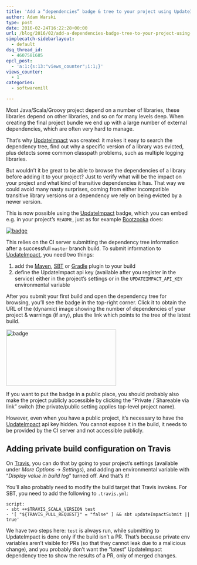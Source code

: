 ```yaml
---
title: 'Add a “dependencies” badge & tree to your project using UpdateImpact'
author: Adam Warski
type: post
date: 2016-02-24T16:22:28+00:00
url: /blog/2016/02/add-a-dependencies-badge-tree-to-your-project-using-updateimpact/
simplecatch-sidebarlayout:
  - default
dsq_thread_id:
  - 4607581685
epcl_post:
  - 'a:1:{s:13:"views_counter";i:1;}'
views_counter:
  - 1
categories:
  - softwaremill

---
```

Most Java/Scala/Groovy project depend on a number of libraries, these libraries depend on other libraries, and so on for many levels deep. When creating the final project bundle we end up with a large number of external dependencies, which are often very hard to manage.

That&#8217;s why [UpdateImpact][1] was created: it makes it easy to search the dependency tree, find out why a specific version of a library was evicted, plus detects some common classpath problems, such as multiple logging libraries.

But wouldn&#8217;t it be great to be able to browse the dependencies of a library before adding it to your project? Just to verify what will be the impact on your project and what kind of transitive dependencies it has. That way we could avoid many nasty surprises, coming from either incompatible transitive library versions or a dependency we rely on being evicted by a newer version.

This is now possible using the [UpdateImpact][1] badge, which you can embed e.g. in your project&#8217;s `README`, just as for example [Bootzooka][2] does:

<a href="https://app.updateimpact.com/latest/634276070333485056/bootzooka" rel="attachment"><img decoding="async" src="https://app.updateimpact.com/badge/634276070333485056/bootzooka.svg?config=compile" alt="badge" class="aligncenter size-medium" /></a>

This relies on the CI server submitting the dependency tree information after a successfull `master` branch build. To submit information to [UpdateImpact][1], you need two things:

  1. add the [Maven][3], [SBT][4] or [Gradle][5] plugin to your build
  2. define the UpdateImpact api key (available after you register in the service) either in the project’s settings or in the `UPDATEIMPACT_API_KEY` environmental variable

After you submit your first build and open the dependency tree for browsing, you&#8217;ll see the badge in the top-right corner. Click it to obtain the URL of the (dynamic) image showing the number of dependencies of your project & warnings (if any), plus the link which points to the tree of the latest build.

<a href="http://www.warski.org/blog/2016/02/add-a-dependencies-badge-tree-to-your-project-using-updateimpact/badge/" rel="attachment wp-att-1651"><img loading="lazy" decoding="async" src="http://www.warski.org/blog/wp-content/uploads/2016/02/badge-300x153.png" alt="badge" width="300" height="153" class="aligncenter size-medium wp-image-1651" srcset="https://www.warski.org/blog/wp-content/uploads/2016/02/badge-300x153.png 300w, https://www.warski.org/blog/wp-content/uploads/2016/02/badge-255x130.png 255w, https://www.warski.org/blog/wp-content/uploads/2016/02/badge-768x391.png 768w, https://www.warski.org/blog/wp-content/uploads/2016/02/badge-1024x521.png 1024w, https://www.warski.org/blog/wp-content/uploads/2016/02/badge-210x107.png 210w, https://www.warski.org/blog/wp-content/uploads/2016/02/badge.png 1482w" sizes="(max-width: 300px) 100vw, 300px" /></a>

If you want to put the badge in a public place, you should probably also make the project publicly accessible by clicking the &#8220;Private / Shareable via link&#8221; switch (the private/public setting applies top-level project name).

However, even when you have a public project, it’s necessary to have the [UpdateImpact][1] api key hidden. You cannot expose it in the build, it needs to be provided by the CI server and not accessible publicly.

## Adding private build configuration on Travis

On [Travis][6], you can do that by going to your project’s settings (available under _More Options_ -> _Settings_), and adding an environmental variable with &#8220;_Display value in build log_&#8221; turned off. And that’s it!

You&#8217;ll also probably need to modify the build target that Travis invokes. For SBT, you need to add the following to `.travis.yml`:

    script:
    - sbt ++$TRAVIS_SCALA_VERSION test
    - '[ "${TRAVIS_PULL_REQUEST}" = "false" ] && sbt updateImpactSubmit || true'
    

We have two steps here: `test` is always run, while submitting to UpdateImpact is done only if the build isn&#8217;t a PR. That&#8217;s because private env variables aren&#8217;t visible for PRs (so that they cannot leak due to a malicious change), and you probably don&#8217;t want the &#8220;latest&#8221; UpdateImpact dependency tree to show the results of a PR, only of merged changes.

 [1]: https://app.updateimpact.com
 [2]: https://github.com/softwaremill/bootzooka
 [3]: https://app.updateimpact.com/buildtool/maven
 [4]: https://app.updateimpact.com/buildtool/sbt
 [5]: https://app.updateimpact.com/buildtool/gradle
 [6]: https://travis-ci.org
